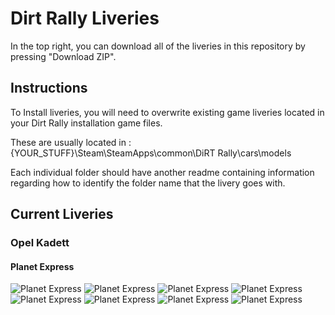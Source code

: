# Dirt Rally Liveries

In the top right, you can download all of the liveries in this repository
by pressing "Download ZIP".

## Instructions

To Install liveries, you will need to overwrite existing game liveries located
in your Dirt Rally installation game files.

These are usually located in : {YOUR_STUFF}\Steam\SteamApps\common\DiRT Rally\cars\models

Each individual folder should have another readme containing information regarding how to
identify the folder name that the livery goes with.

## Current Liveries

### Opel Kadett

#### Planet Express

![Planet Express](http://i.imgur.com/9yixy6D.jpg "Opel Kadett Planet Express")
![Planet Express](http://i.imgur.com/sLRAIcb.jpg "Opel Kadett Planet Express")
![Planet Express](http://i.imgur.com/uJLvCxp.jpg "Opel Kadett Planet Express")
![Planet Express](http://i.imgur.com/evrdwt9.jpg "Opel Kadett Planet Express")
![Planet Express](http://i.imgur.com/LcoRY9b.jpg "Opel Kadett Planet Express")
![Planet Express](http://i.imgur.com/lXrGv8t.jpg "Opel Kadett Planet Express")
![Planet Express](http://i.imgur.com/E2q0EJv.jpg "Opel Kadett Planet Express")
![Planet Express](http://i.imgur.com/bs6OcJT.jpg "Opel Kadett Planet Express")


